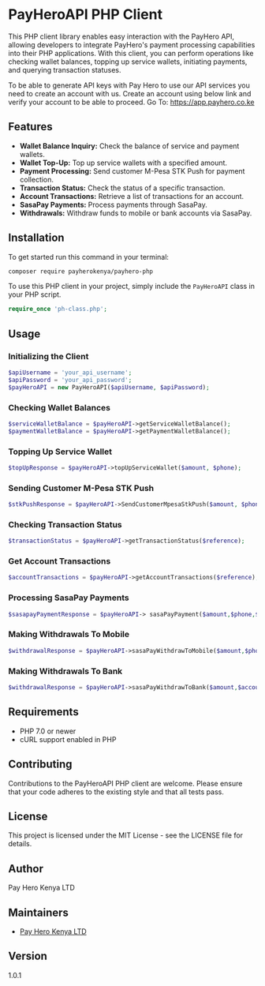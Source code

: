 # PayHeroAPI PHP Client

This PHP client library enables easy interaction with the PayHero API, allowing developers to integrate PayHero's payment processing capabilities into their PHP applications. With this client, you can perform operations like checking wallet balances, topping up service wallets, initiating payments, and querying transaction statuses. 

To be able to generate API keys with Pay Hero to use our API services you need to create an account with us. Create an account using below link and verify your account to be able to proceed. Go To: https://app.payhero.co.ke

## Features

- **Wallet Balance Inquiry:** Check the balance of service and payment wallets.
- **Wallet Top-Up:** Top up service wallets with a specified amount.
- **Payment Processing:** Send customer M-Pesa STK Push for payment collection.
- **Transaction Status:** Check the status of a specific transaction.
- **Account Transactions:** Retrieve a list of transactions for an account.
- **SasaPay Payments:** Process payments through SasaPay.
- **Withdrawals:** Withdraw funds to mobile or bank accounts via SasaPay.

## Installation
To get started run this command in your terminal:
```markdown
composer require payherokenya/payhero-php
```

To use this PHP client in your project, simply include the `PayHeroAPI` class in your PHP script.

```php
require_once 'ph-class.php';
```

## Usage

### Initializing the Client

```php
$apiUsername = 'your_api_username';
$apiPassword = 'your_api_password';
$payHeroAPI = new PayHeroAPI($apiUsername, $apiPassword);
```

### Checking Wallet Balances

```php
$serviceWalletBalance = $payHeroAPI->getServiceWalletBalance();
$paymentWalletBalance = $payHeroAPI->getPaymentWalletBalance();
```

### Topping Up Service Wallet

```php
$topUpResponse = $payHeroAPI->topUpServiceWallet($amount, $phone);
```

### Sending Customer M-Pesa STK Push

```php
$stkPushResponse = $payHeroAPI->SendCustomerMpesaStkPush($amount, $phone, $channel_id, $external_reference, $callback_url);
```

### Checking Transaction Status

```php
$transactionStatus = $payHeroAPI->getTransactionStatus($reference);
```

### Get Account Transactions

```php
$accountTransactions = $payHeroAPI->getAccountTransactions($reference);
```

### Processing SasaPay Payments

```php
$sasapayPaymentResponse = $payHeroAPI-> sasaPayPayment($amount,$phone,$network_code,$external_reference,$callback_url);
```

### Making Withdrawals To Mobile

```php
$withdrawalResponse = $payHeroAPI->sasaPayWithdrawToMobile($amount,$phone,$network_code,$external_reference,$callback_url);
```

### Making Withdrawals To Bank

```php  
$withdrawalResponse = $payHeroAPI->sasaPayWithdrawToBank($amount,$account_number,$network_code,$external_reference,$callback_url);
```

## Requirements

- PHP 7.0 or newer
- cURL support enabled in PHP

## Contributing

Contributions to the PayHeroAPI PHP client are welcome. Please ensure that your code adheres to the existing style and that all tests pass.

## License

This project is licensed under the MIT License - see the LICENSE file for details.

## Author

Pay Hero Kenya LTD

## Maintainers

- [Pay Hero Kenya LTD](https://github.com/PAY-HERO-KENYA)

## Version

1.0.1
